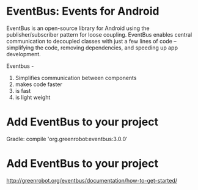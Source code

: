 # EventBus: Events for Android
EventBus is an open-source library for Android using the publisher/subscriber pattern for loose coupling. EventBus enables central communication to decoupled classes with just a few lines of code – simplifying the code, removing dependencies, and speeding up app development.

Eventbus - 
1. Simplifies communication between components
2. makes code faster
3. is fast
4. is light weight

# Add EventBus to your project
Gradle: compile 'org.greenrobot:eventbus:3.0.0'

# Add EventBus to your project
http://greenrobot.org/eventbus/documentation/how-to-get-started/
